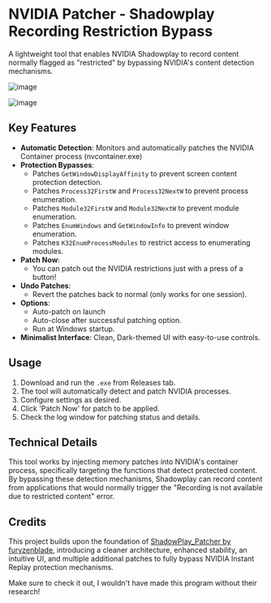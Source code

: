 # NVIDIA Patcher - Shadowplay Recording Restriction Bypass

A lightweight tool that enables NVIDIA Shadowplay to record content normally flagged as "restricted" by bypassing NVIDIA's content detection mechanisms.

![image](https://github.com/user-attachments/assets/1ab41da7-0ef1-4158-b122-857159cca709)

![image](https://github.com/user-attachments/assets/a75dae0b-321e-41c7-bc0f-f47d9f805711)

## Key Features
- **Automatic Detection**: Monitors and automatically patches the NVIDIA Container process (nvcontainer.exe)
- **Protection Bypasses**: 
  - Patches `GetWindowDisplayAffinity` to prevent screen content protection detection.
  - Patches `Process32FirstW` and `Process32NextW` to prevent process enumeration.
  - Patches `Module32FirstW` and `Module32NextW` to prevent module enumeration.
  - Patches `EnumWindows` and `GetWindowInfo` to prevent window enumeration.
  - Patches `K32EnumProcessModules` to restrict access to enumerating modules.
- **Patch Now**:
  - You can patch out the NVIDIA restrictions just with a press of a button!
- **Undo Patches**:
  - Revert the patches back to normal (only works for one session).
- **Options**:
  - Auto-patch on launch
  - Auto-close after successful patching option.
  - Run at Windows startup.
- **Minimalist Interface**: Clean, Dark-themed UI with easy-to-use controls.

## Usage
1. Download and run the `.exe` from Releases tab.
2. The tool will automatically detect and patch NVIDIA processes.
3. Configure settings as desired.
4. Click 'Patch Now' for patch to be applied.
5. Check the log window for patching status and details.

## Technical Details
This tool works by injecting memory patches into NVIDIA's container process, specifically targeting the functions that detect protected content. By bypassing these detection mechanisms, Shadowplay can record content from applications that would normally trigger the "Recording is not available due to restricted content" error.

## Credits
This project builds upon the foundation of [ShadowPlay_Patcher by furyzenblade](https://github.com/furyzenblade/ShadowPlay_Patcher), introducing a cleaner architecture, enhanced stability, an intuitive UI, and multiple additional patches to fully bypass NVIDIA Instant Replay protection mechanisms.

Make sure to check it out, I wouldn't have made this program without their research!
